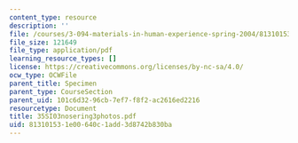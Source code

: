 ```yaml
---
content_type: resource
description: ''
file: /courses/3-094-materials-in-human-experience-spring-2004/813101531e00640c1add3d8742b830ba_35SI03nosering3photos.pdf
file_size: 121649
file_type: application/pdf
learning_resource_types: []
license: https://creativecommons.org/licenses/by-nc-sa/4.0/
ocw_type: OCWFile
parent_title: Specimen
parent_type: CourseSection
parent_uid: 101c6d32-96cb-7ef7-f8f2-ac2616ed2216
resourcetype: Document
title: 35SI03nosering3photos.pdf
uid: 81310153-1e00-640c-1add-3d8742b830ba
---
```

